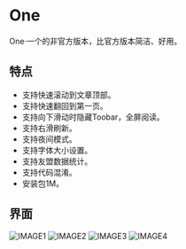 # One
One·一个的非官方版本，比官方版本简洁、好用。

## 特点
 * 支持快速滚动到文章顶部。
 * 支持快速翻回到第一页。
 * 支持向下滑动时隐藏Toobar，全屏阅读。
 * 支持右滑刷新。
 * 支持夜间模式。
 * 支持字体大小设置。
 * 支持友盟数据统计。
 * 支持代码混淆。
 * 安装包1M。

## 界面
![IMAGE1](./images/1.png)
![IMAGE2](./images/2.png)
![IMAGE3](./images/3.png)
![IMAGE4](./images/4.png)
